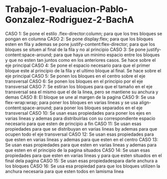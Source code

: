 # Trabajo-1-evaluacion-Pablo-Gonzalez-Rodriguez-2-BachA

CASO 1: Se pone el estilo .flex-director:column; para que los tres bloques se pongan en columna
CASO 2: Se pone display:flex; para que los bloques esten en fila y ademas se pone justify-content:flex-director; para que los bloques se situen al final de la fila y no al principio
CASO 3: Se pone justify-content:space-around; para que haya un minimo espacio entre los bloques y que no esten tan juntos como en los anteriores casos. Se hace sobre el eje principal
CASO 4: Se pone el espacio necesario para que el primer bloque este al principio de la fila y el ultimo bloque al final. Se hace sobre el eje principal
CASO 5: Se ponen los bloques en el centro sobre el eje transversal
CASO 6: Se ponen los bloques en el principio por el eje transversal 
CASO 7: Se estiran los bloques para que el tamaño en el eje transversal sea el mismo que el de la linea, pero se mantiene su anchura y demas
CASO 8: El bloque se une al margen de la pagina
CASO 9: Se usa flex-wrap:wrap; para poner los bloques en varias lineas y se usa align-content:space-around; para poner los bloques separados en el eje transversal
CASO 10: Se usan esas propiedades para poner los ejes en varias lineas y ademas para distribuirlas con su correspondiente espacio necesario para que esten de principio a fin
CASO 11: Se usan esas propiedades para que se distribuyan en varias lineas by ademas para que ocupen todo el eje transversal
CASO 12: Se usan esas propiedades para que esten en varias lineas y ademas para que esten en el centro 
CASO 13: Se usan esas propiedades para que esten en varias lineas y ademas para que esten en el principio de la pagina situados
CASO 14: Se usan esas propiedades para que esten en varias lineas y para que esten situados en el final dela pagina
CASO 15: Se usan esas propiedadespara darle anchura a los bloques
CASO 16: Se usa esa propiedad para que los bloques utilizen la anchura necesaria para que esten todos en lamisma linea
